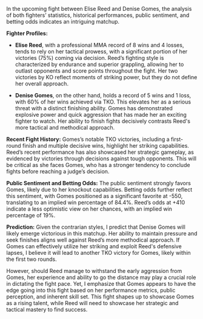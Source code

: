 In the upcoming fight between Elise Reed and Denise Gomes, the analysis of both fighters’ statistics, historical performances, public sentiment, and betting odds indicates an intriguing matchup.

**Fighter Profiles:**
- **Elise Reed**, with a professional MMA record of 8 wins and 4 losses, tends to rely on her tactical prowess, with a significant portion of her victories (75%) coming via decision. Reed’s fighting style is characterized by endurance and superior grappling, allowing her to outlast opponents and score points throughout the fight. Her two victories by KO reflect moments of striking power, but they do not define her overall approach.

- **Denise Gomes**, on the other hand, holds a record of 5 wins and 1 loss, with 60% of her wins achieved via TKO. This elevates her as a serious threat with a distinct finishing ability. Gomes has demonstrated explosive power and quick aggression that has made her an exciting fighter to watch. Her ability to finish fights decisively contrasts Reed's more tactical and methodical approach.

**Recent Fight History:**
Gomes’s notable TKO victories, including a first-round finish and multiple decisive wins, highlight her striking capabilities. Reed’s recent performance has also showcased her strategic gameplay, as evidenced by victories through decisions against tough opponents. This will be critical as she faces Gomes, who has a stronger tendency to conclude fights before reaching a judge’s decision.

**Public Sentiment and Betting Odds:**
The public sentiment strongly favors Gomes, likely due to her knockout capabilities. Betting odds further reflect this sentiment, with Gomes positioned as a significant favorite at -550, translating to an implied win percentage of 84.4%. Reed’s odds at +410 indicate a less optimistic view on her chances, with an implied win percentage of 19%.

**Prediction:**
Given the contrarian styles, I predict that Denise Gomes will likely emerge victorious in this matchup. Her ability to maintain pressure and seek finishes aligns well against Reed’s more methodical approach. If Gomes can effectively utilize her striking and exploit Reed's defensive lapses, I believe it will lead to another TKO victory for Gomes, likely within the first two rounds.

However, should Reed manage to withstand the early aggression from Gomes, her experience and ability to go the distance may play a crucial role in dictating the fight pace. Yet, I emphasize that Gomes appears to have the edge going into this fight based on her performance metrics, public perception, and inherent skill set. This fight shapes up to showcase Gomes as a rising talent, while Reed will need to showcase her strategic and tactical mastery to find success.